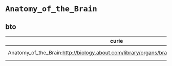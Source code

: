 # `Anatomy_of_the_Brain`
## bto
| curie                                                                                    |   usages | nodes                                                                                                           |
|------------------------------------------------------------------------------------------|----------|-----------------------------------------------------------------------------------------------------------------|
| Anatomy_of_the_Brain:http://biology.about.com/library/organs/brain/blsubstantianigra.htm |        1 | [http://purl.obolibrary.org/obo/BTO:0000143](https://bioregistry.io/http://purl.obolibrary.org/obo/BTO:0000143) |
